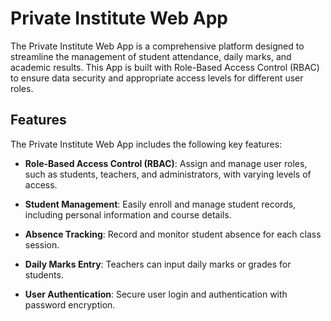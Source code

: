 # Private Institute Web App

The Private Institute Web App is a comprehensive platform designed to streamline the management of student attendance, daily marks, and academic results. This App is built with Role-Based Access Control (RBAC) to ensure data security and appropriate access levels for different user roles.


## Features

The Private Institute Web App includes the following key features:

- **Role-Based Access Control (RBAC)**: Assign and manage user roles, such as students, teachers, and administrators, with varying levels of access.

- **Student Management**: Easily enroll and manage student records, including personal information and course details.

- **Absence Tracking**: Record and monitor student absence for each class session.

- **Daily Marks Entry**: Teachers can input daily marks or grades for students.

- **User Authentication**: Secure user login and authentication with password encryption.
